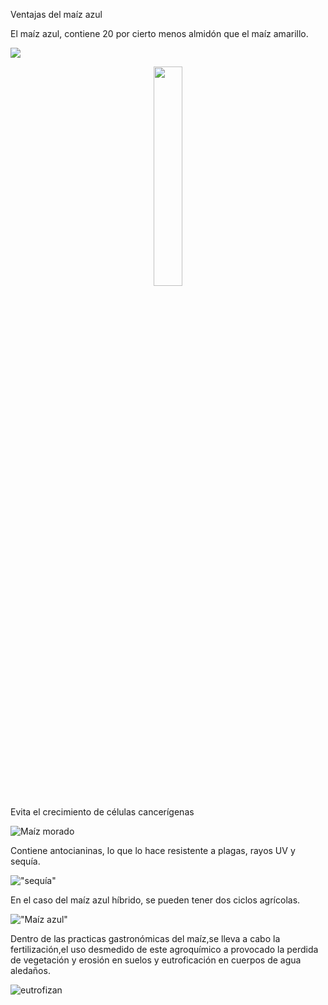
Ventajas del maíz azul
 
El maíz azul, contiene 20 por cierto menos almidón que el maíz amarillo.

<p aling="center"> 
  <img src=!["Maíz azul"](http://www.placeresorganicos.com/wp-content/uploads/2015/04/po_maiz_IZQ.jpg)
</p>

<p align="center">
  <img src="http://naplesseashellcompany.com/images/polished_red_abalone_seashe.jpg" width=30%>
</p>
Evita el crecimiento de células cancerígenas  

![Maíz morado](http://delmaiz.info/wp-content/uploads/2017/02/maiz-morado-0.jpg)

Contiene antocianinas, lo que lo hace resistente a plagas, rayos UV y sequía.

 !["sequía"](http://img.emol.com/2012/08/03/maiz-granos-sequia-alza_10542.jpg)

En el caso del maíz azul híbrido, se pueden tener dos ciclos agrícolas.  

!["Maíz azul"](http://www.elfinanciero.com.mx/files/article_main/uploads/2015/07/02/5595f56ed5005.jpg)

Dentro de las practicas gastronómicas del maíz,se lleva a cabo la fertilización,el uso desmedido de este agroquímico a provocado la perdida de vegetación y erosión en suelos y eutroficación en cuerpos de agua aledaños.   

![eutrofizan](https://allyouneedisbiology.files.wordpress.com/2016/10/eutrofizacion_as_conchas_2011-05-31d.jpg?w=474)








